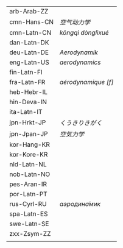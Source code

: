 | | |
|-|-|
| arb-Arab-ZZ |  |
| cmn-Hans-CN | _空气动力学_ |
| cmn-Latn-CN | _kōngqì dònglìxué_ |
| dan-Latn-DK |  |
| deu-Latn-DE | _Aerodynamik_ |
| eng-Latn-US | _aerodynamics_ |
| fin-Latn-FI |  |
| fra-Latn-FR | _aérodynamique [f]_ |
| heb-Hebr-IL |  |
| hin-Deva-IN |  |
| ita-Latn-IT |  |
| jpn-Hrkt-JP | _くうきりきがく_ |
| jpn-Jpan-JP | _空気力学_ |
| kor-Hang-KR |  |
| kor-Kore-KR |  |
| nld-Latn-NL |  |
| nob-Latn-NO |  |
| pes-Aran-IR |  |
| por-Latn-PT |  |
| rus-Cyrl-RU | _аэродина́мик_ |
| spa-Latn-ES |  |
| swe-Latn-SE |  |
| zxx-Zsym-ZZ |  |
|  |  |